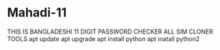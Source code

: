 # Mahadi-11
THIS IS BANGLADESHI 11 DIGIT PASSWORD CHECKER ALL SIM CLONER TOOLS
apt update
apt upgrade
apt install python
apt inatall python2 
